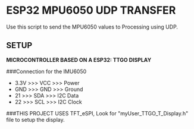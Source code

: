 # ESP32 MPU6050 UDP TRANSFER
Use this script to send the MPU6050 values to Processing using UDP. 

## SETUP

**MICROCONTROLLER BASED ON A ESP32: TTGO DISPLAY**
  
###Connection for the IMU6050
 
 * 3.3V  >>>    VCC     >>>      Power
 * GND   >>>    GND     >>>      Ground
 * 21    >>>    SDA     >>>      I2C Data
 * 22    >>>    SCL     >>>      I2C Clock

###THIS PROJECT USES TFT_eSPI, Look for "myUser_TTGO_T_Display.h" file to setup the display.

